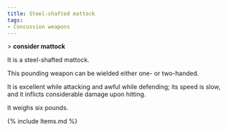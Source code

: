 ```yaml
---
title: Steel-shafted mattock
tags:
- Concussion weapons
---
```


\> **consider mattock**

It is a steel-shafted mattock.

This pounding weapon can be wielded either one- or two-handed.

It is excellent while attacking and awful while defending; its speed is
slow, and it inflicts considerable damage upon hitting.

It weighs six pounds.

{% include Items.md %}
